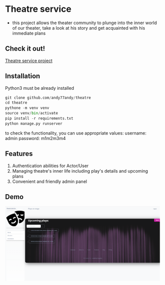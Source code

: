 # Theatre service

- this project allows the theater community to plunge into the inner world of our theater,
take a look at his story and get acquainted with his immediate plans
 
## Check it out!

[Theatre service project]("https://theatre-mate.onrender.com")

## Installation
Python3 must be already installed

```python
git clone github.com/andy77andy/theatre
cd theatre
pythone -m venv venv 
source venv/bin/activate
pip install -r requirements.txt
python manage.py runserver
```
to check the functionality, you can use appropriate values:
username: admin
password: m1m2m3m4


## Features
1. Authentication abilities for Actor/User
2. Managing theatre's inner life including play's details and upcoming plans
3. Convenient and friendly admin panel


## Demo
![Interface](Demo.png)
